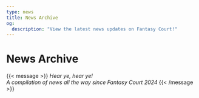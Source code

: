 ```yaml
---
type: news
title: News Archive
og:
  description: "View the latest news updates on Fantasy Court!"
---
```


# News Archive
{{< message >}}
  _Hear ye, hear ye!_ \
  _A compilation of news all the way since Fantasy Court 2024_
{{< /message >}}
<br>
